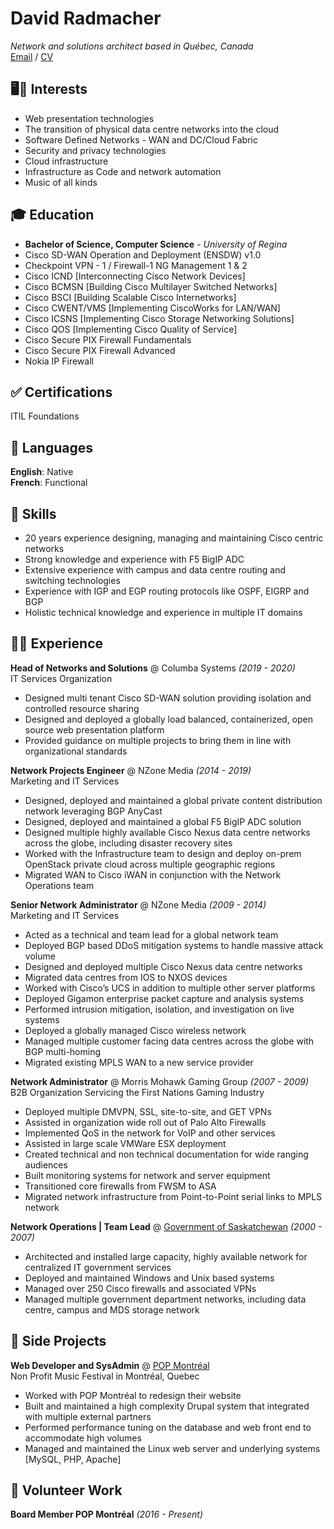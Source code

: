 # David Radmacher

_Network and solutions architect based in Québec, Canada_  
[Email](mailto:david@radmacher.ca) / [CV](https://cv.radmacher.ca)

## 🖥🎵 Interests

* Web presentation technologies
* The transition of physical data centre networks into the cloud
* Software Defined Networks - WAN and DC/Cloud Fabric
* Security and privacy technologies
* Cloud infrastructure
* Infrastructure as Code and network automation
* Music of all kinds

## 🎓 Education

* **Bachelor of Science, Computer Science** - _University of Regina_  
* Cisco SD-WAN Operation and Deployment (ENSDW) v1.0  
* Checkpoint VPN - 1 / Firewall-1 NG Management 1 & 2  
* Cisco ICND [Interconnecting Cisco Network Devices]  
* Cisco BCMSN [Building Cisco Multilayer Switched Networks]  
* Cisco BSCI [Building Scalable Cisco Internetworks]  
* Cisco CWENT/VMS [Implementing CiscoWorks for LAN/WAN]  
* Cisco ICSNS [Implementing Cisco Storage Networking Solutions]  
* Cisco QOS [Implementing Cisco Quality of Service]  
* Cisco Secure PIX Firewall Fundamentals  
* Cisco Secure PIX Firewall Advanced  
* Nokia IP Firewall  

## ✅ Certifications

ITIL Foundations

## 💬 Languages

**English**: Native  
**French**: Functional

## 🧰 Skills

* 20 years experience designing, managing and maintaining Cisco centric networks
* Strong knowledge and experience with F5 BigIP ADC
* Extensive experience with campus and data centre routing and switching technologies
* Experience with IGP and EGP routing protocols like OSPF, EIGRP and BGP
* Holistic technical knowledge and experience in multiple IT domains

## 👨‍💻 Experience

**Head of Networks and Solutions** @ Columba Systems _(2019 - 2020)_  
IT Services Organization
* Designed multi tenant Cisco SD-WAN solution providing isolation and controlled resource sharing
* Designed and deployed a globally load balanced, containerized, open source web presentation platform
* Provided guidance on multiple projects to bring them in line with organizational standards

**Network Projects Engineer** @ NZone Media _(2014 - 2019)_  
Marketing and IT Services
* Designed, deployed and maintained a global private content distribution network leveraging BGP AnyCast
* Designed, deployed and maintained a global F5 BigIP ADC solution
* Designed multiple highly available Cisco Nexus data centre networks across the globe, including disaster recovery sites 
* Worked with the Infrastructure team to design and deploy on-prem OpenStack private cloud across multiple geographic regions
* Migrated WAN to Cisco iWAN in conjunction with the Network Operations team

**Senior Network Administrator** @ NZone Media _(2009 - 2014)_  
Marketing and IT Services
* Acted as a technical and team lead for a global network team
* Deployed BGP based DDoS mitigation systems to handle massive attack volume
* Designed and deployed multiple Cisco Nexus data centre networks
* Migrated data centres from IOS to NXOS devices
* Worked with Cisco’s UCS in addition to multiple other server platforms
* Deployed Gigamon enterprise packet capture and analysis systems
* Performed intrusion mitigation, isolation, and investigation on live systems
* Deployed a globally managed Cisco wireless network
* Managed multiple customer facing data centres across the globe with BGP multi-homing
* Migrated existing MPLS WAN to a new service provider

**Network Administrator** @ Morris Mohawk Gaming Group _(2007 - 2009)_  
B2B Organization Servicing the First Nations Gaming Industry
* Deployed multiple DMVPN, SSL, site-to-site, and GET VPNs
* Assisted in organization wide roll out of Palo Alto Firewalls
* Implemented QoS in the network for VoIP and other services
* Assisted in large scale VMWare ESX deployment
* Created technical and non technical documentation for wide ranging audiences
* Built monitoring systems for network and server equipment
* Transitioned core firewalls from FWSM to ASA
* Migrated network infrastructure from Point-to-Point serial links to MPLS network

**Network Operations | Team Lead** @ [Government of Saskatchewan](http://www.saskatchewan.ca) _(2000 - 2007)_
* Architected and installed large capacity, highly available network for centralized IT government services
* Deployed and maintained Windows and Unix based systems
* Managed over 250 Cisco firewalls and associated VPNs
* Managed multiple government department networks, including data centre, campus and MDS storage network

## 📌 Side Projects

**Web Developer and SysAdmin** @ [POP Montréal](https://popmontreal.com)  
Non Profit Music Festival in Montréal, Quebec
* Worked with POP Montréal to redesign their website
* Built and maintained a high complexity Drupal system that integrated with multiple external partners
* Performed performance tuning on the database and web front end to accommodate high volumes
* Managed and maintained the Linux web server and underlying systems [MySQL, PHP, Apache]

## 🤝 Volunteer Work

**Board Member POP Montréal** _(2016 - Present)_